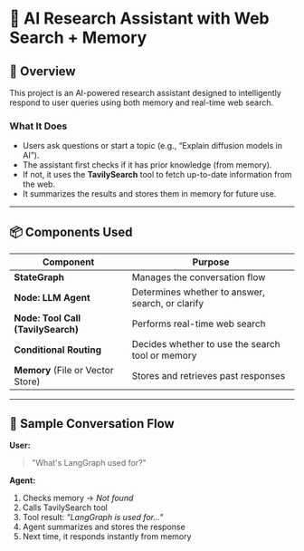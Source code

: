 # 🔧 AI Research Assistant with Web Search + Memory

## 🧠 Overview

This project is an AI-powered research assistant designed to intelligently respond to user queries using both memory and real-time web search.

### What It Does

- Users ask questions or start a topic (e.g., “Explain diffusion models in AI”).
- The assistant first checks if it has prior knowledge (from memory).
- If not, it uses the **TavilySearch** tool to fetch up-to-date information from the web.
- It summarizes the results and stores them in memory for future use.

---

## 📦 Components Used

| Component                  | Purpose                                              |
|---------------------------|------------------------------------------------------|
| **StateGraph**             | Manages the conversation flow                       |
| **Node: LLM Agent**        | Determines whether to answer, search, or clarify    |
| **Node: Tool Call (TavilySearch)** | Performs real-time web search                   |
| **Conditional Routing**    | Decides whether to use the search tool or memory   |
| **Memory** (File or Vector Store) | Stores and retrieves past responses            |

---

## 🔁 Sample Conversation Flow

**User:**  
> "What's LangGraph used for?"

**Agent:**
1. Checks memory → *Not found*
2. Calls TavilySearch tool
3. Tool result: *"LangGraph is used for..."*
4. Agent summarizes and stores the response
5. Next time, it responds instantly from memory
